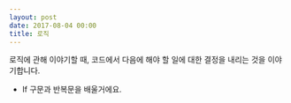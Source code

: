 ```yaml
---
layout: post
date: 2017-08-04 00:00
title: 로직
---
```


<div id="ppt" markdown="1">

로직에 관해 이야기할 때, 코드에서 다음에 해야 할 일에 대한 결정을 내리는 것을 이야기합니다.

* If 구문과 반복문을 배울거에요.
</div>

<div id="desc" markdown="1">

</div>